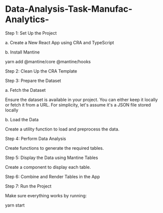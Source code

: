 # Data-Analysis-Task-Manufac-Analytics-

Step 1: Set Up the Project

a. Create a New React App using CRA and TypeScript

b. Install Mantine

yarn add @mantine/core @mantine/hooks

Step 2: Clean Up the CRA Template

Step 3: Prepare the Dataset

a. Fetch the Dataset

Ensure the dataset is available in your project. You can either keep it locally or fetch it from a URL. For simplicity, let's assume it's a JSON file stored locally 

b. Load the Data

Create a utility function to load and preprocess the data.

Step 4: Perform Data Analysis

Create functions to generate the required tables.

Step 5: Display the Data using Mantine Tables

Create a component to display each table.

Step 6: Combine and Render Tables in the App

Step 7: Run the Project

Make sure everything works by running:

yarn start
